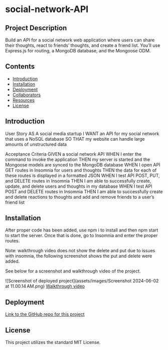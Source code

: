 # social-network-API


## Project Description
Build an API for a social network web application where users can share their thoughts, react to friends’ thoughts, and create a friend list. You’ll use Express.js for routing, a MongoDB database, and the Mongoose ODM.

## Contents

- [Introduction](#introduction)
- [Installation](#installation)
- [Deployment](#deployment)
- [Collaborators](#collaborators)
- [Resources](#resources)
- [License](#License)

## Introduction

User Story
AS A social media startup
I WANT an API for my social network that uses a NoSQL database
SO THAT my website can handle large amounts of unstructured data

Acceptance Criteria
GIVEN a social network API
WHEN I enter the command to invoke the application
THEN my server is started and the Mongoose models are synced to the MongoDB database
WHEN I open API GET routes in Insomnia for users and thoughts
THEN the data for each of these routes is displayed in a formatted JSON
WHEN I test API POST, PUT, and DELETE routes in Insomnia
THEN I am able to successfully create, update, and delete users and thoughts in my database
WHEN I test API POST and DELETE routes in Insomnia
THEN I am able to successfully create and delete reactions to thoughts and add and remove friends to a user’s friend list

## Installation
After proper code has been added, use npm i to install and then npm start to start the server. Once that is done, go to Insomnia and enter the proper routes.

Note: walkthrough video does not show the delete and put due to issues with insomnia, the following screenshot shows the put and delete were added.

See below for a screenshot and walkthrough video of the project.

![Screenshot of deployed project](assets/images/Screenshot 2024-06-02 at 11.00.14 AM.png)
[Walkthrough video](https://watch.screencastify.com/v/oRdGiOcKa9qhbwUU8zrZ)
## Deployment

[Link to the GitHub repo for this project](https://github.com/Sabrinasaunders/)




## License

This project utilizes the standard MIT License.

